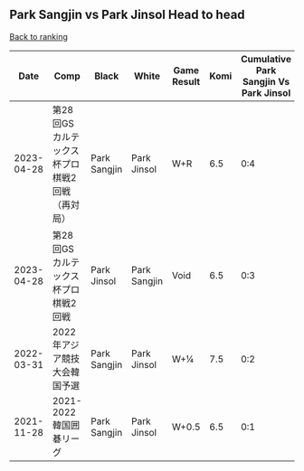 ## Park Sangjin vs Park Jinsol Head to head

[Back to ranking](../../index.md)




| **Date** | **Comp** | **Black** | **White** | **Game Result** | **Komi** | **Cumulative Park Sangjin Vs Park Jinsol** | **Park Sangjin Streak** | **Park Jinsol Streak** | 
| --- | --- | --- | --- | --- | --- | --- | --- | --- |
| 2023-04-28 | 第28回GSカルテックス杯プロ棋戦2回戦（再対局） | Park Sangjin | Park Jinsol | W+R | 6.5 | 0:4 | 0 | 4 | 
| 2023-04-28 | 第28回GSカルテックス杯プロ棋戦2回戦 | Park Jinsol | Park Sangjin | Void | 6.5 | 0:3 | 0 | 3 | 
| 2022-03-31 | 2022年アジア競技大会韓国予選 | Park Sangjin | Park Jinsol | W+¼ | 7.5 | 0:2 | 0 | 2 | 
| 2021-11-28 | 2021-2022韓国囲碁リーグ | Park Sangjin | Park Jinsol | W+0.5 | 6.5 | 0:1 | 0 | 1 |




